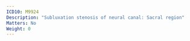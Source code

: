 ```yaml
---
ICD10: M9924
Description: "Subluxation stenosis of neural canal: Sacral region"
Matters: No
Weight: 0
---
```

